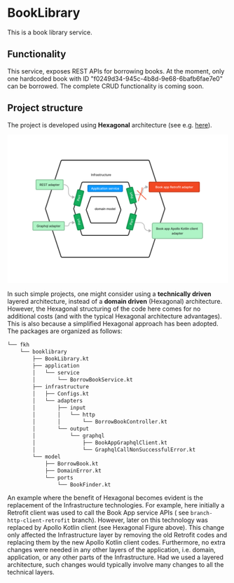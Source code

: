# BookLibrary

This is a book library service.

## Functionality

This service, exposes REST APIs for borrowing books. At the moment, only one hardcoded book
with ID "f0249d34-945c-4b8d-9e68-6bafb6fae7e0" can be borrowed. The complete CRUD functionality is coming soon.

## Project structure

The project is developed using **Hexagonal** architecture (see
e.g. [here](https://en.wikipedia.org/wiki/Hexagonal_architecture_(software))).

<img src="docs/assets/Hexagonal-book-library.png" alt="Hexagonal Architecture" style="width:800px;"/>

In such simple projects, one might consider using a **technically driven** layered architecture, instead of a
**domain driven** (Hexagonal) architecture. However, the Hexagonal structuring of the code here comes for no additional
costs (and with the typical Hexagonal architecture advantages). This is also because a simplified Hexagonal approach has
been
adopted. The packages are organized as follows:

```
└── fkh
    └── booklibrary
        ├── BookLibrary.kt
        ├── application
        │   └── service
        │       └── BorrowBookService.kt
        ├── infrastructure
        │   ├── Configs.kt
        │   └── adapters
        │       ├── input
        │       │   └── http
        │       │       └── BorrowBookController.kt
        │       └── output
        │           └── graphql
        │               ├── BookAppGraphqlClient.kt
        │               └── GraphqlCallNonSuccessfulError.kt
        └── model
            ├── BorrowBook.kt
            ├── DomainError.kt
            └── ports
                └── BookFinder.kt

```

An example where the benefit of Hexagonal becomes evident is the replacement of the Infrastructure technologies.
For example, here initially a Retrofit client was used to call the Book App service APIs (
see ```branch-http-client-retrofit``` branch).
However, later on this technology was replaced by Apollo Kotlin client (see Hexagonal Figure above).
This change only affected the Infrastructure layer by removing the old Retrofit codes and replacing them by the new
Apollo Kotlin client codes. Furthermore, no extra changes were needed in any other layers of the application, i.e.
domain, application, or any
other parts of the Infrastructure. Had we used a layered architecture, such changes would typically
involve many changes to all the technical layers.
